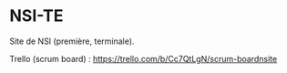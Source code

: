 # NSI-TE
Site de NSI (première, terminale).

Trello (scrum board) : https://trello.com/b/Cc7QtLgN/scrum-boardnsite

